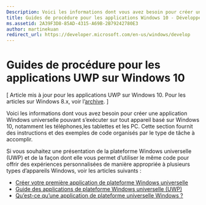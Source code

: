 ```yaml
---
Description: Voici les informations dont vous avez besoin pour créer une application Windows universelle pouvant s’exécuter sur tout appareil basé sur Windows 10, notamment les téléphones,les tablettes et les PC.
title: Guides de procédure pour les applications Windows 10 - Développement d’applications Windows
ms.assetid: 2A39F3D8-85AD-4315-A69B-2B79242780E3
author: martinekuan
redirect_url: https://developer.microsoft.com/en-us/windows/develop
---
```



# Guides de procédure pour les applications UWP sur Windows 10

\[ Article mis à jour pour les applications UWP sur Windows 10. Pour les articles sur Windows 8.x, voir l’[archive](http://go.microsoft.com/fwlink/p/?linkid=619132). \]

Voici les informations dont vous avez besoin pour créer une application Windows universelle pouvant s’exécuter sur tout appareil basé sur Windows 10, notamment les téléphones,les tablettes et les PC. Cette section fournit des instructions et des exemples de code organisés par le type de tâche à accomplir.

Si vous souhaitez une présentation de la plateforme Windows universelle (UWP) et de la façon dont elle vous permet d’utiliser le même code pour offrir des expériences personnalisées de manière appropriée à plusieurs types d’appareils Windows, voir les articles suivants :

-   [Créer votre première application de plateforme Windows universelle](get-started/create-a-hello-world-app-xaml-universal.md)
-   [Guide des applications de plateforme Windows universelle (UWP)](get-started/universal-application-platform-guide.md)
-   [Qu’est-ce qu’une application de plateforme universelle Windows ?](get-started/whats-a-uwp.md)



<!--HONumber=Mar16_HO5-->


